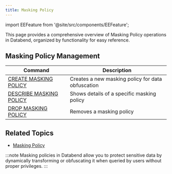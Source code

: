 ```yaml
---
title: Masking Policy
---
```

import EEFeature from '@site/src/components/EEFeature';

<EEFeature featureName='MASKING POLICY'/>

This page provides a comprehensive overview of Masking Policy operations in Databend, organized by functionality for easy reference.

## Masking Policy Management

| Command | Description |
|---------|-------------|
| [CREATE MASKING POLICY](create-mask-policy.md) | Creates a new masking policy for data obfuscation |
| [DESCRIBE MASKING POLICY](desc-mask-policy.md) | Shows details of a specific masking policy |
| [DROP MASKING POLICY](drop-mask-policy.md) | Removes a masking policy |

## Related Topics

- [Masking Policy](/guides/security/masking-policy)

:::note
Masking policies in Databend allow you to protect sensitive data by dynamically transforming or obfuscating it when queried by users without proper privileges.
:::
